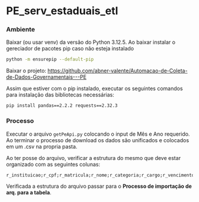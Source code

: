 # PE_serv_estaduais_etl

### Ambiente

Baixar (ou usar venv) da versão do Python 3.12.5. Ao baixar instalar o gereciador de pacotes pip caso não esteja instalado

```bash
python -m ensurepip --default-pip
```

Baixar o projeto: https://github.com/abner-valente/Automacao-de-Coleta-de-Dados-Governamentais---PE

Assim que estiver com o pip instalado, executar os seguintes comandos para instalação das bibliotecas necessárias:

```bash
pip install pandas==2.2.2 requests==2.32.3
```

### Processo

Executar o arquivo `getPeApi.py` colocando o input de Mês e Ano requerido. Ao terminar o processo de download os dados são unificados e colocados em um .csv na propria pasta.

Ao ter posse do arquivo, verificar a estrutura do mesmo que deve estar organizado com as seguintes colunas:

```
r_instituicao;r_cpf;r_matricula;r_nome;r_categoria;r_cargo;r_vencimento_cargo;r_funcao;r_gratificacao_funcao;r_remuneracao;r_ferias;r_natalina;r_outras_vantagens;r_total_vantagens;r_desconto_excedente;r_descontos_faltas;r_descontos_previdencia;r_imposto_renda;r_descontos_compulsorios;r_valor_liquido;r_link
```

Verificada a estrutura do arquivo passar para o **Processo de importação de arq. para a tabela**.
